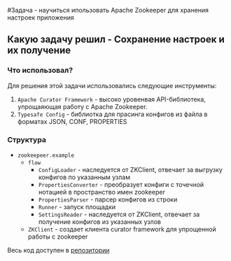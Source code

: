 #Задача - научиться ипользовать Apache Zookeeper для хранения настроек приложения

## Какую задачу решил - Сохранение настроек и их получение

### Что использовал?
Для решения этой задачи использовались следующие инструменты:
1. `Apache Curator Framework` - высоко уровенвая API-библиотека, упрощаяющая работу с Apache Zookeeper.
2. `Typesafe Config` - библиотка для прасинга конфигов из файла в форматах JSON, CONF, PROPERTIES

### Структура

- `zookeepeer.example`
  - `flow`
    - `ConfigLoader` - наследуется от ZKClient, отвечает за выгрузку конфигов по указанным узлам
    - `PropertiesConverter` - преобразует конфиги с точечной нотацией в пространство имен zookeeper
    - `PropertiesParser` - парсер конфигов из строки
    - `Runner` - запуск площадки
    - `SettingsReader` - наследуется от ZKClient, отвечает за получение конфигов из указанных узлов
  - `ZKClient` - создает клиента curator framework для упрощенной работы с zookeeper
  
Весь код доступен в [репозитории](https://github.com/daniel55411/test-akka-with-kafka/tree/master/src/main/java/examples/kafka/zookeeper/example)
